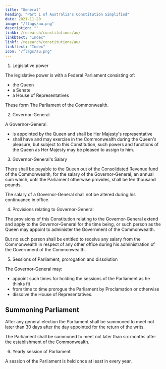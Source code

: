 ```yaml
---
title: "General"
heading: "Part 1 of Australia's Constitution Simplified"
date: 2021-11-20
image: "/flags/au.png"
description: ""
linkb: /research/constitutions/au/
linkbtext: "Index"
linkf: /research/constitutions/au/
linkftext: "Index"
icon: "/flags/au.png"
---
```



1. Legislative power

The legislative power is with a Federal Parliament consisting of:
- the Queen
- a Senate
- a House of Representatives

These form The Parliament of the Commonwealth.

2. Governor-General

A Governor-General:
- is appointed by the Queen and shall be Her Majesty's representative
- shall have and may exercise in the Commonwealth during the Queen's pleasure, but subject to this Constitution, such powers and functions of the Queen as Her Majesty may be pleased to assign to him.

3. Governor-General's Salary

There shall be payable to the Queen out of the Consolidated Revenue fund of the Commonwealth, for the salary of the Governor-General, an annual sum which, until the Parliament otherwise provides, shall be ten thousand pounds.

The salary of a Governor-General shall not be altered during his continuance in office.

4. Provisions relating to Governor-General

The provisions of this Constitution relating to the Governor-General extend and apply to the Governor-General for the time being, or such person as the Queen may appoint to administer the Government of the Commonwealth. 

But no such person shall be entitled to receive any salary from the Commonwealth in respect of any other office during his administration of the Government of the Commonwealth.

5. Sessions of Parliament, prorogation and dissolution

The Governor-General may:
- appoint such times for holding the sessions of the Parliament as he thinks fit
- from time to time prorogue the Parliament by Proclamation or otherwise
- dissolve the House of Representatives.


## Summoning Parliament

After any general election the Parliament shall be summoned to meet not later than 30 days after the day appointed for the return of the writs.

<!-- First session -->
The Parliament shall be summoned to meet not later than six months after the establishment of the Commonwealth.

6. Yearly session of Parliament

A session of the Parliament is held once at least in every year. <!-- , so that twelve months shall not intervene between the last sitting of the Parliament in one session and its first sitting in the next session. -->